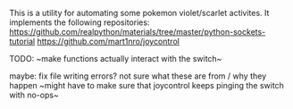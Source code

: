 This is a utility for automating some pokemon violet/scarlet activites. It implements the following repositories:
https://github.com/realpython/materials/tree/master/python-sockets-tutorial
https://github.com/mart1nro/joycontrol


TODO:
~make functions actually interact with the switch~

maybe:
fix file writing errors? not sure what these are from / why they happen
~might have to make sure that joycontrol keeps pinging the switch with no-ops~